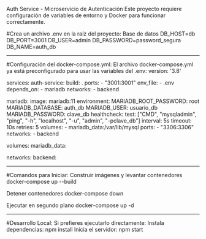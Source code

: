 Auth Service - Microservicio de Autenticación
Este proyecto requiere configuración de variables de entorno y Docker para funcionar correctamente.

#Crea un archivo .env en la raíz del proyecto:
Base de datos
DB_HOST=db
DB_PORT=3001
DB_USER=admin
DB_PASSWORD=password_segura
DB_NAME=auth_db

---------------------------------------------------------------------------------------

#Configuración del docker-compose.yml:
El archivo docker-compose.yml ya está preconfigurado para usar las variables del .env:
version: '3.8'

services:
  auth-service:
    build: .
    ports:
      - "3001:3001"
    env_file:
      - .env
    depends_on:
      - mariadb
    networks:
      - backend

  mariadb:
    image: mariadb:11
    environment:
      MARIADB_ROOT_PASSWORD: root
      MARIADB_DATABASE: auth_db
      MARIADB_USER: usuario_db
      MARIADB_PASSWORD: clave_db
    healthcheck:
      test: ["CMD", "mysqladmin", "ping", "-h", "localhost", "-u", "admin", "-pclave_db"]
      interval: 5s
      timeout: 10s
      retries: 5
    volumes:
      - mariadb_data:/var/lib/mysql
    ports:
      - "3306:3306"
    networks:
      - backend

volumes:
  mariadb_data:

networks:
  backend:

-----------------------------------------------

#Comandos para Iniciar:
Construir imágenes y levantar contenedores
docker-compose up --build

Detener contenedores
docker-compose down

Ejecutar en segundo plano
docker-compose up -d

---------------------------------------------

#Desarrollo Local:
Si prefieres ejecutarlo directamente:
Instala dependencias:
npm install
Inicia el servidor:
npm start
